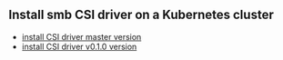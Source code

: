 ## Install smb CSI driver on a Kubernetes cluster

 - [install CSI driver master version](./install-csi-driver-master.md)
 - [install CSI driver v0.1.0 version](./install-csi-driver-v0.1.0.md)
